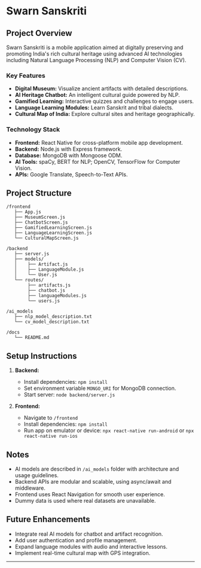 # Swarn Sanskriti

## Project Overview

Swarn Sanskriti is a mobile application aimed at digitally preserving and promoting India's rich cultural heritage using advanced AI technologies including Natural Language Processing (NLP) and Computer Vision (CV).

### Key Features

- **Digital Museum:** Visualize ancient artifacts with detailed descriptions.
- **AI Heritage Chatbot:** An intelligent cultural guide powered by NLP.
- **Gamified Learning:** Interactive quizzes and challenges to engage users.
- **Language Learning Modules:** Learn Sanskrit and tribal dialects.
- **Cultural Map of India:** Explore cultural sites and heritage geographically.

### Technology Stack

- **Frontend:** React Native for cross-platform mobile app development.
- **Backend:** Node.js with Express framework.
- **Database:** MongoDB with Mongoose ODM.
- **AI Tools:** spaCy, BERT for NLP; OpenCV, TensorFlow for Computer Vision.
- **APIs:** Google Translate, Speech-to-Text APIs.

## Project Structure

```
/frontend
   ├── App.js
   ├── MuseumScreen.js
   ├── ChatbotScreen.js
   ├── GamifiedLearningScreen.js
   ├── LanguageLearningScreen.js
   └── CulturalMapScreen.js

/backend
   ├── server.js
   ├── models/
   │    ├── Artifact.js
   │    ├── LanguageModule.js
   │    └── User.js
   └── routes/
        ├── artifacts.js
        ├── chatbot.js
        ├── languageModules.js
        └── users.js

/ai_models
   ├── nlp_model_description.txt
   └── cv_model_description.txt

/docs
   └── README.md
```

## Setup Instructions

1. **Backend:**
   - Install dependencies: `npm install`
   - Set environment variable `MONGO_URI` for MongoDB connection.
   - Start server: `node backend/server.js`

2. **Frontend:**
   - Navigate to `/frontend`
   - Install dependencies: `npm install`
   - Run app on emulator or device: `npx react-native run-android` or `npx react-native run-ios`

## Notes

- AI models are described in `/ai_models` folder with architecture and usage guidelines.
- Backend APIs are modular and scalable, using async/await and middleware.
- Frontend uses React Navigation for smooth user experience.
- Dummy data is used where real datasets are unavailable.

## Future Enhancements

- Integrate real AI models for chatbot and artifact recognition.
- Add user authentication and profile management.
- Expand language modules with audio and interactive lessons.
- Implement real-time cultural map with GPS integration.

---
